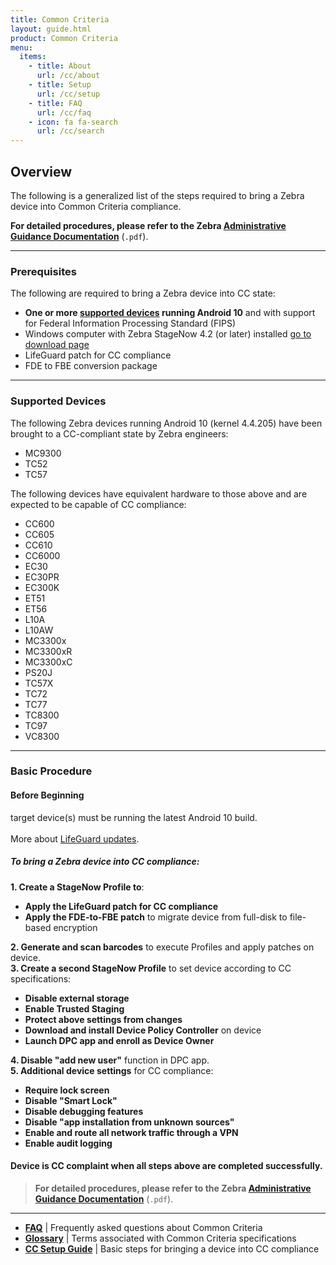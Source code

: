 ```yaml
---
title: Common Criteria
layout: guide.html
product: Common Criteria
menu:
  items:
    - title: About
      url: /cc/about
    - title: Setup
      url: /cc/setup
    - title: FAQ
      url: /cc/faq
    - icon: fa fa-search
      url: /cc/search
---
```


## Overview

The following is a generalized list of the steps required to bring a Zebra device into Common Criteria compliance. 

**For detailed procedures, please refer to the Zebra [Administrative Guidance Documentation](agd.pdf)** (`.pdf`). 

-----

### Prerequisites
The following are required to bring a Zebra device into CC state: 

* **One or more [supported devices](#supporteddevices) running Android 10** and with support for Federal Information Processing Standard (FIPS)
* Windows computer with Zebra StageNow 4.2 (or later) installed [go to download page](https://www.zebra.com/us/en/support-downloads/software/utilities/stagenow.html) 
* LifeGuard patch for CC compliance 
* FDE to FBE conversion package

-----

### Supported Devices
The following Zebra devices running Android 10 (kernel 4.4.205) have been brought to a CC-compliant state by Zebra engineers: 

* MC9300 
* TC52
* TC57

The following devices have equivalent hardware to those above and are expected to be capable of CC compliance: 

* CC600
* CC605
* CC610
* CC6000
* EC30
* EC30PR
* EC300K
* ET51
* ET56
* L10A
* L10AW
* MC3300x
* MC3300xR
* MC3300xC
* PS20J
* TC57X
* TC72
* TC77
* TC8300
* TC97
* VC8300 

-----

### Basic Procedure 

#### Before Beginning

target device(s) must be running the latest Android 10 build.<br><br> More about [LifeGuard updates](https://www.zebra.com/us/en/support-downloads/lifeguard-security.html).
<br>

##### To bring a Zebra device into CC compliance:  

**&#49;. Create a StageNow Profile to**:<br> 
* **Apply the LifeGuard patch for CC compliance** 
* **Apply the FDE-to-FBE patch** to migrate device from full-disk to file-based encryption

**&#50;. Generate and scan barcodes** to execute Profiles and apply patches on device.<br>
**&#51;. Create a second StageNow Profile** to set device according to CC specifications:<br> 
* **Disable external storage**
* **Enable Trusted Staging**
* **Protect above settings from changes**
* **Download and install Device Policy Controller** on device 
* **Launch DPC app and enroll as Device Owner**

**&#52;. Disable "add new user"** function in DPC app.<br>
**&#53;. Additional device settings** for CC compliance: <br>
* **Require lock screen**
* **Disable "Smart Lock"**
* **Disable debugging features**
* **Disable "app installation from unknown sources"**
* **Enable and route all network traffic through a VPN**
* **Enable audit logging**

#### Device is CC complaint when all steps above are completed successfully. 

> **For detailed procedures, please refer to the Zebra [Administrative Guidance Documentation](agd.pdf)** (`.pdf`). 

-----

<!-- devices per input doc:
- TC52, TC72 and MC93 A10 SDM660 FIPS devices
- define FDE and FBE
- 

 -->




<!-- 
FIPS SKU of Supported Device (Android "O" or higher)

Upgrade to A10 

Load LG Patch (will contain additional functionality for CC Mode, if necessary)

Load FDE to FBE Patch:
* **[FBE Package download page](https://zebra.sharepoint.com/:f:/r/sites/SDM660Q/Shared%20Documents/FBE/v2.0?csf=1&web=1&e=xT9ucI)**
* Branch: sdm660q-product-odm
* Steps to convert to FBE:
 1. Flash the device with image from above mentioned artifactory location.
 2. Reboot the device and check the encryption type(ro.crypt.type). The value should be set to 'block'
 3. Reboot the device to recovery
 4. Install Release_FBE_recovery_package_enable_SDM660_Q.zip and reboot the device
 5. Check the encryption type. The value should be set to 'file' after conversion.

~Encrypt Enterprise Partition~ 

~Enterprise Partition Linux Folder Permissions~
F/R

~Encrypt Enterprise Partition~ 

Configure using Mx

Unmount SD Card

StageNow in Trusted mode 

Lock Down Mx

Protect USBMgr

Disable PersistMgr

Disable SDCardMgr

~Disable Batch CSP~

Protect  AccessMgr

Configure Enrollment Network

D/L, Install and Enroll DPC

Lock Down Mx (Continued)

~Disable AppMgr~

Set DPM policies as per MDFPP requirements 

~Block SD Card Access~

Disable creating users 

Enable Audit logging 

~Enable FIPS on Boring SSL~
-->


<!-- 
ZDS comes preinstalled on ***most*** [supported devices and Android versions](../about/#supporteddevices) (some devices running KitKat require ZDS to be installed manually). On factory-fresh devices (or immediately following a [Factory Reset](https://techdocs.zebra.com/mx/powermgr/#enterprisereset)), the Zebra Data Service (ZDA) End-user License Agreement (EULA) wizard appears after the Android Setup Wizard, and in most cases allows ZDS to be turned off (see [Check ZDS Status](#checkzdsstatus) below). To confirm installation and activation, use the instructions below. Contact [Zebra Support](https://www.zebra.com/us/en/about-zebra/contact-zebra/contact-tech-support.html) for information about manual ZDS installation. 

> `IMPORTANT:` **[Bypassing the Android Setup Wizard](https://techdocs.zebra.com/stagenow/latest/Profiles/wipedevice/#setupwizardmanualbypass) also bypasses the EULA Setup Wizard**.

### Data Access

Data is collected and can be viewed by **participating Zebra customers and partners in the form of [Zebra Foresight](https://www.zebra.com/us/en/services/visibilityiq/foresight.html) reports if <u>ALL FOUR</u> of the following requirements are met on all relevant Zebra Android devices**:

* **ELIGIBILITY -** Device(s) must support ZDS agent software. Most Zebra Android devices with
KitKat (or later) come with ZDS preinstalled. See [all supported devices](../about/#supporteddevices).
* **ENABLEMENT -** ZDS agent software must be enabled on the device. Eligible devices are
shipped with ZDS enabled by default. See the [Setup guide](../setup) for more info.
* **CONNECTIVITY -** Device(s) must be connected to the internet at least once every 24 hours to allow data upload.
* **PERMISSION -** The organization's firewall must allow communication with the Zebra data collection server at [analytics.zebra.com](http://analytics.zebra.com) using only `104.198.59.61` on server port 443.

**NOTE**: If Foresight reports appear blank or devices are missing from the reports, confirm that ***ALL***
of the above requirements are met.

-----

## Check ZDS Status 

**Zebra Data Service agent software is enabled by default** on all devices on which it is preinstalled. To confirm that the agent is present and running on a device, display the ZDS toggle (On/Off) switch or display a list of all running apps and services and select the agent to view its status. Instructions for both methods are below. 

### Access ZDS toggle switch 

1. In the Settings panel, **locate and tap the "Zebra" button**.<br> 
This brings up the ZDS info screen: 
<img alt="image" style="height:450px" src="zds_20_eula_ui.png"/>
_Click image to enlarge; ESC to exit_. 
<br>
2. **Set the toggle switch as desired** ("On" is shown at right, above).<br>
 **NOTE**: Data collection cannot be disabled on some devices, including the TC20 and TC25. 
3. If desired, **scroll down to see the last upload event** and a partial list of the data being collected: 
<img alt="image" style="height:450px" src="zds_info_2.png"/>
_Click image to enlarge; ESC to exit_. 
<br>
4. **Tap the left-pointing arrow** to exit the panel. 

> **NOTE**: **<u>Data collection cannot be disabled on some devices</u>**, including the TC20 and TC25. 

-----

### List all running services 

1. In the Settings panel, **locate and tap the "Apps" button**.<br> 
 This displays a list of all apps and services on the device: 
 <img alt="image" style="height:350px" src="zds_20_files_old_new_2.png"/>
 _Zebra Data Services as they appear in Settings > Apps > on older (center) and newer devices_.<br> 
 _Click image to enlarge; ESC to exit_. 
 <br>
2. **Scroll the list until the ZDS components are shown** (as shown above). 
3. **Tap on a service** to view its status and options:  
 <img alt="image" style="height:350px" src="zds_7_agent_options.png"/>
 _Click image to enlarge; ESC to exit_. 
 <br>
4. **Tap on an option to view (or change, if supported) settings** as described below: 
 * **Storage -** Display current usage of agent and device data. **Options**: Clear data, Clear cache.
 * **Data Usage -** Display total, foreground and background data usage. **Options**: Enable/disable: background usage of cellular data, unrestricted data usage when Data Saver is enabled. 
 * **Permissions - Options**: Enable/disable use of device storage. **Plug-in options**: Enable use of Camera, Location, Phone, Storage 
 * **Notifications - Options**: Enable/disable agent notifications; Show notifications without sound and vibration; Override Do Not Disturb setting. 
 * **Open by default -** Reserved for future use. 
 * **Battery -** Display usage statistics. 
 * **Memory -** Display average and current memory usage. 
 * **App details -** Display app origin.  

##### To exit panel, tap left-facing arrow. 
 -->

* **[FAQ](../faq)** | Frequently asked questions about Common Criteria
* **[Glossary](../about)** | Terms associated with Common Criteria specifications 
* **[CC Setup Guide](../setup)** | Basic steps for bringing a device into CC compliance 
